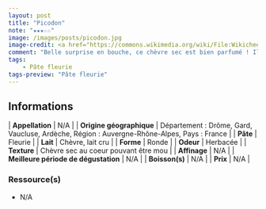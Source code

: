 ```yaml
---
layout: post
title: "Picodon"
note: "★★★☆☆"
image: /images/posts/picodon.jpg
image-credit: <a href="https://commons.wikimedia.org/wiki/File:Wikicheese_-_Picodon_-_20150417_-_003.jpg">Thesupermat</a>, <a href="https://creativecommons.org/licenses/by-sa/4.0">CC BY-SA 4.0</a>, via Wikimedia Commons
comment: "Belle surprise en bouche, ce chèvre sec est bien parfumé ! Il a un léger goût herbacé. C’est une belle découverte !"
tags:
    - Pâte fleurie
tags-preview: "Pâte fleurie"
---
```


## Informations

| **Appellation** | N/A |
| **Origine géographique** | Département : Drôme, Gard, Vaucluse, Ardèche, Région : Auvergne-Rhône-Alpes, Pays : France   |
| **Pâte** | Fleurie |
| **Lait** | Chèvre, lait cru |
| **Forme** | Ronde |
| **Odeur** | Herbacée |
| **Texture** | Chèvre sec au coeur pouvant être mou |
| **Affinage** | N/A |
| **Meilleure période de dégustation** | N/A |
| **Boisson(s)** | N/A |
| **Prix** | N/A |

### Ressource(s)
* N/A
